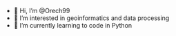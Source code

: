 - 👋 Hi, I’m @Orech99
- 👀 I’m interested in geoinformatics and data processing
- 🌱 I’m currently learning to code in Python
<!---
Orech99/Orech99 is a ✨ special ✨ repository because its `README.md` (this file) appears on your GitHub profile.
You can click the Preview link to take a look at your changes.
--->
